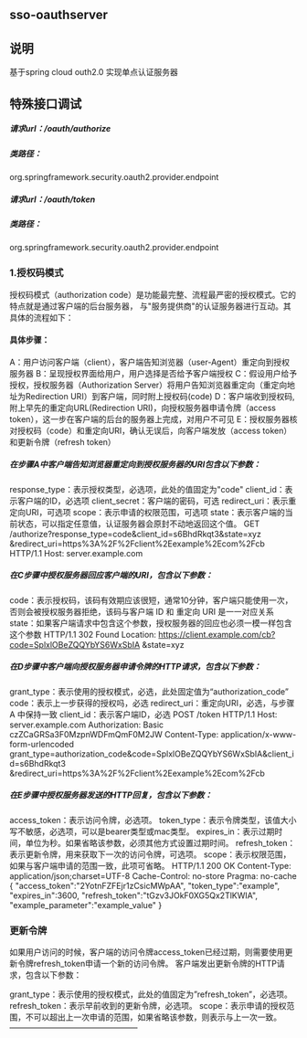 ## sso-oauthserver
## 说明
基于spring cloud outh2.0 实现单点认证服务器
## 特殊接口调试
##### 请求url：/oauth/authorize
##### 类路径：
org.springframework.security.oauth2.provider.endpoint
##### 请求url：/oauth/token
##### 类路径：
org.springframework.security.oauth2.provider.endpoint

### 1.授权码模式
授权码模式（authorization code）是功能最完整、流程最严密的授权模式。它的特点就是通过客户端的后台服务器，
与"服务提供商"的认证服务器进行互动。其具体的流程如下：
#### 具体步骤：

A：用户访问客户端（client），客户端告知浏览器（user-Agent）重定向到授权服务器
B：呈现授权界面给用户，用户选择是否给予客户端授权
C：假设用户给予授权，授权服务器（Authorization Server）将用户告知浏览器重定向（重定向地址为Redirection URI）到客户端，同时附上授权码(code)
D：客户端收到授权码,附上早先的重定向URL(Redirection URI)，向授权服务器申请令牌（access token），这一步在客户端的后台的服务器上完成，对用户不可见
E：授权服务器核对授权码（code）和重定向URI，确认无误后，向客户端发放（access token）和更新令牌（refresh token）
##### 在步骤A中客户端告知浏览器重定向到授权服务器的URI包含以下参数：

response_type：表示授权类型，必选项，此处的值固定为"code"
client_id：表示客户端的ID，必选项
client_secret：客户端的密码，可选
redirect_uri：表示重定向URI，可选项
scope：表示申请的权限范围，可选项
state：表示客户端的当前状态，可以指定任意值，认证服务器会原封不动地返回这个值。
GET /authorize?response_type=code&client_id=s6BhdRkqt3&state=xyz
&redirect_uri=https%3A%2F%2Fclient%2Eexample%2Ecom%2Fcb HTTP/1.1
Host: server.example.com

##### 在C步骤中授权服务器回应客户端的URI，包含以下参数：

code：表示授权码，该码有效期应该很短，通常10分钟，客户端只能使用一次，否则会被授权服务器拒绝，该码与客户端 ID 和 重定向 URI 是一一对应关系
state：如果客户端请求中包含这个参数，授权服务器的回应也必须一模一样包含这个参数
HTTP/1.1 302 Found
Location: https://client.example.com/cb?code=SplxlOBeZQQYbYS6WxSbIA
&state=xyz

##### 在D步骤中客户端向授权服务器申请令牌的HTTP请求，包含以下参数：

grant_type：表示使用的授权模式，必选，此处固定值为“authorization_code”
code：表示上一步获得的授权吗，必选
redirect_uri：重定向URI，必选，与步骤 A 中保持一致
client_id：表示客户端ID，必选
POST /token HTTP/1.1
Host: server.example.com
Authorization: Basic czZCaGRSa3F0MzpnWDFmQmF0M2JW
Content-Type: application/x-www-form-urlencoded
grant_type=authorization_code&code=SplxlOBeZQQYbYS6WxSbIA&client_id=s6BhdRkqt3
&redirect_uri=https%3A%2F%2Fclient%2Eexample%2Ecom%2Fcb

##### 在E步骤中授权服务器发送的HTTP回复，包含以下参数：

access_token：表示访问令牌，必选项。
token_type：表示令牌类型，该值大小写不敏感，必选项，可以是bearer类型或mac类型。
expires_in：表示过期时间，单位为秒。如果省略该参数，必须其他方式设置过期时间。
refresh_token：表示更新令牌，用来获取下一次的访问令牌，可选项。
scope：表示权限范围，如果与客户端申请的范围一致，此项可省略。
HTTP/1.1 200 OK
Content-Type: application/json;charset=UTF-8
Cache-Control: no-store
Pragma: no-cache
{
    "access_token":"2YotnFZFEjr1zCsicMWpAA",
    "token_type":"example",
    "expires_in":3600,
    "refresh_token":"tGzv3JOkF0XG5Qx2TlKWIA",
    "example_parameter":"example_value"
}

### 更新令牌

如果用户访问的时候，客户端的访问令牌access_token已经过期，则需要使用更新令牌refresh_token申请一个新的访问令牌。
客户端发出更新令牌的HTTP请求，包含以下参数：

grant_type：表示使用的授权模式，此处的值固定为”refresh_token”，必选项。
refresh_token：表示早前收到的更新令牌，必选项。
scope：表示申请的授权范围，不可以超出上一次申请的范围，如果省略该参数，则表示与上一次一致。
————————————————